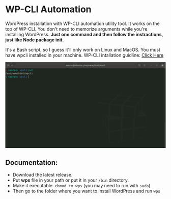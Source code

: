 # WP-CLI Automation
WordPress installation with WP-CLI automation utility tool. It works on the top of WP-CLI. You don't need to memorize arguments while you're installing WordPress. **Just one command and then follow the instractions, just like Node package init.**

It's a Bash script, so I guess it'll only work on Linux and MacOS. 
You must have wpcli installed in your machine. WP-CLI intallation guidline: [Click Here](https://wp-cli.org/)

![wps demo](https://github.com/AbmSourav/wpcli-automation/blob/dev/doc/wp%20cli%20automation.gif)

## Documentation:
* Download the latest release. 
* Put **wps** file in your path or put it in your `/bin` directory.
* Make it executable. `chmod +x wps` (you may need to run with `sudo`)
* Then go to the folder where you want to install WordPress and run `wps`
